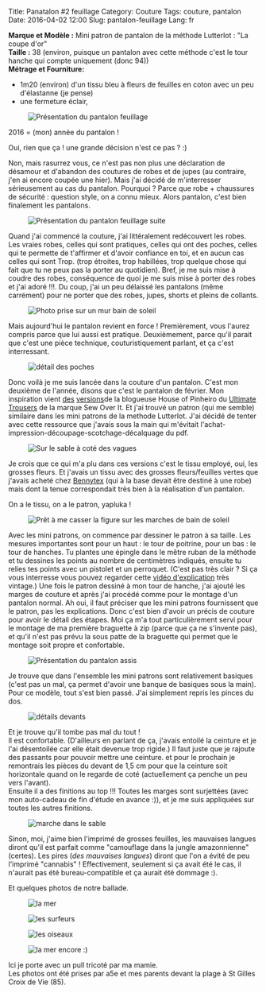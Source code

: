 Title: Panatalon #2 feuillage
Category: Couture
Tags: couture, pantalon
Date: 2016-04-02 12:00
Slug: pantalon-feuillage
Lang: fr

**Marque et Modèle :** Mini patron de pantalon de la méthode Lutterlot : "La coupe d'or"<br>
**Taille :** 38 (environ, puisque un pantalon avec cette méthode c'est le tour hanche qui compte uniquement (donc 94)) <br>
**Métrage et Fourniture:** <br>
- 1m20  (environ) d'un tissu bleu à fleurs de feuilles en coton avec un peu d'élastanne (je pense)<br>
- une fermeture éclair, <br>

<figure>
	<img src="/images/feuillage_debut.JPG" alt="Présentation du pantalon feuillage">
</figure>

2016 = (mon) année du pantalon ! 

Oui, rien que ça ! une grande décision n'est ce pas ? :)

Non, mais rasurrez vous, ce n'est pas non plus une déclaration de désamour et d'abandon des coutures de robes et de jupes (au contraire, j'en ai encore coupée une hier). 
Mais j'ai décidé de m'interresser sérieusement au cas du pantalon. Pourquoi ? Parce que robe + chaussures de sécurité : question style, on a connu mieux. Alors pantalon, c'est bien finalement les pantalons.

<figure>
	<img src="/images/feuillage_debout.JPG" alt="Présentation du pantalon feuillage suite">
</figure>

Quand j'ai commencé la couture, j'ai littéralement redécouvert les robes. Les vraies robes, celles qui sont pratiques, celles qui ont des poches, celles qui te permette de t'affirmer et d'avoir confiance en toi, et en aucun cas celles qui sont Trop. (trop étroites, trop habillées, trop quelque chose qui fait que tu ne peux pas la porter au quotidien). Bref, je me suis mise à coudre des robes, conséquence de quoi je me suis mise à porter des robes et j'ai adoré !!!. Du coup, j'ai un peu délaissé les pantalons (même carrément) pour ne porter que des robes, jupes, shorts et pleins de collants. 

<figure>
	<img src="/images/feuillage_baindesoleil.JPG" alt="Photo prise sur un mur bain de soleil">
</figure>

Mais aujourd'hui le pantalon revient en force ! 
Premièrement, vous l'aurez compris parce que lui aussi est pratique. 
Deuxièmement, parce qu'il parait que c'est une pièce technique, couturistiquement parlant, et ça c'est interressant. 

<figure>
	<img src="/images/feuillage_detailPoches.JPG" alt="détail des poches">
</figure>

Donc voilà je me suis lancée dans la couture d'un pantalon. C'est mon deuxième de l'année, disons que c'est le pantalon de février. 
Mon inspiration vient [des](http://houseofpinheiro.com/2014/08/ultimate-summer-trousers.html) [versions](http://houseofpinheiro.com/2014/08/sew-bossy-the-reveal.html)de la blogueuse House of Pinheiro du [Ultimate Trousers](http://shop.sewoverit.co.uk/products/ultimate-trousers) de la marque Sew Over It. Et j'ai trouvé un patron (qui me semble) similaire dans les mini patrons de la methode Lutterlot. J'ai décidé de tenter avec cette ressource que j'avais sous la main qui m'évitait l'achat-impression-découpage-scotchage-décalquage du pdf.

<figure>
	<img src="/images/feuillage_sable.JPG" alt="Sur le sable à coté des vagues">
</figure>

Je crois que ce qui m'a plu dans ces versions c'est le tissu employé, oui, les grosses fleurs. Et j'avais un tissu avec des grosses fleurs/feuilles vertes que j'avais acheté chez [Bennytex](http://www.bennytex.fr/) (qui à la base devait être destiné à une robe) mais dont la tenue correspondait très bien à la réalisation d'un pantalon. 

On a le tissu, on a le patron, yapluka ! 

<figure>
	<img src="/images/feuillage_marcheTot.png" alt="Prêt à me casser la figure sur les marches de bain de soleil">
</figure>

Avec les mini patrons, on commence par dessiner le patron à sa taille. Les mesures importantes sont pour un haut : le tour de poitrine, pour un bas : le tour de hanches. Tu plantes une épingle dans le mêtre ruban de la méthode et tu dessines les points au nombre de centimètres indiqués, ensuite tu relies tes points avec un pistolet et un perroquet. (C'est pas très clair ? Si ça vous interresse vous pouvez regarder cette [vidéo d'explication](https://www.youtube.com/watch?v=PBaDBaOnQoE&src_vid=vQlg3EikUVo&feature=iv&annotation_id=54b73c24-0000-2cd6-864d-001a1141a53a) très vintage.)
Une fois le patron dessiné à mon tour de hanche, j'ai ajouté les marges de couture et après j'ai procédé comme pour le montage d'un pantalon normal. Ah oui, il faut préciser que les mini patrons fournissent que le patron, pas les explications. Donc c'est bien d'avoir un précis de couture pour avoir le détail des étapes. Moi ça m'a tout particulièrement servi pour le montage de ma première braguette à zip (parce que ça ne s'invente pas), et qu'il n'est pas prévu la sous patte de la braguette qui permet que le montage soit propre et confortable.

<figure>
	<img src="/images/feuillage_assise.jpg" alt="Présentation du pantalon assis">
</figure>

Je trouve que dans l'ensemble les mini patrons sont relativement basiques (c'est pas un mal, ça permet d'avoir une banque de basiques sous la main). Pour ce modèle, tout s'est bien passé. J'ai simplement repris les pinces du dos. 

<figure>
	<img src="/images/feuillage_detail.JPG" alt="détails devants">
</figure>

Et je trouve qu'il tombe pas mal du tout !<br>
Il est confortable. (D'ailleurs en parlant de ça, j'avais entoilé la ceinture et je l'ai désentoilée car elle était devenue trop rigide.)
Il faut juste que je rajoute des passants pour pouvoir mettre une ceinture. et pour le prochain je remontrais les pièces du devant de 1,5 cm pour que la ceinture soit horizontale quand on le regarde de coté (actuellement ça penche un peu vers l'avant).<br>
Ensuite il a des finitions au top !!! Toutes les marges sont surjettées (avec mon auto-cadeau de fin d'étude en avance :)), et je me suis appliquées sur toutes les autres finitions.

<figure>
	<img src="/images/feuillage_output_FU853G.gif" alt="marche dans le sable">
</figure>

Sinon, moi, j'aime bien l'imprimé de grosses feuilles, les mauvaises langues diront qu'il est parfait comme "camouflage dans la jungle amazonnienne" (certes). Les pires (*des mauvaises langues*) diront que l'on a évité de peu l'imprimé  "cannabis" ! Effectivement, seulement si ça avait été le cas, il n'aurait pas été bureau-compatible et ça aurait été dommage :). 

Et quelques photos de notre ballade. 

<figure>
	<img src="/images/feuillage_mer2.jpg" alt="la mer">
</figure>

<figure>
	<img src="/images/feuillage_surfeur.JPG" alt="les surfeurs">
</figure>

<figure>
	<img src="/images/feuillage_oiseaux.jpg" alt="les oiseaux">
</figure>

<figure>
	<img src="/images/feuillage_mer.jpg" alt="la mer encore :)">
</figure>

Ici je porte avec un pull tricoté par ma mamie.<br>
Les photos ont été prises par a5e et mes parents devant la plage à St Gilles Croix de Vie (85).
